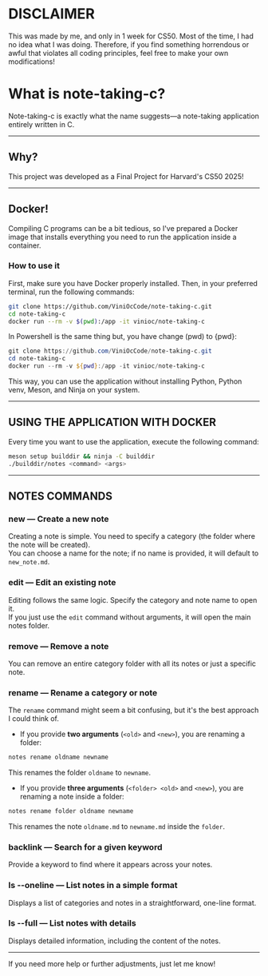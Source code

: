 # DISCLAIMER 

This was made by me, and only in 1 week for CS50.
Most of the time, I had no idea what I was doing. Therefore, if you find something horrendous or awful that violates all coding principles, feel free to make your own modifications!

# What is note-taking-c?

Note-taking-c is exactly what the name suggests—a note-taking application entirely written in C.

---

## Why?

This project was developed as a Final Project for Harvard's CS50 2025!  

---

## Docker!

Compiling C programs can be a bit tedious, so I've prepared a Docker image that installs everything you need to run the application inside a container.

### How to use it

First, make sure you have Docker properly installed.
Then, in your preferred terminal, run the following commands:

```bash
git clone https://github.com/ViniOcCode/note-taking-c.git
cd note-taking-c
docker run --rm -v $(pwd):/app -it vinioc/note-taking-c
```

In Powershell is the same thing but, you have change (pwd) to {pwd}:

```powershell
git clone https://github.com/ViniOcCode/note-taking-c.git
cd note-taking-c
docker run --rm -v ${pwd}:/app -it vinioc/note-taking-c
```

This way, you can use the application without installing Python, Python venv, Meson, and Ninja on your system.

---

## USING THE APPLICATION WITH DOCKER

Every time you want to use the application, execute the following command:

```bash
meson setup builddir && ninja -C builddir
./builddir/notes <command> <args>
```

---

## NOTES COMMANDS

### **new <category> <name>** — Create a new note

Creating a note is simple. You need to specify a category (the folder where the note will be created).  
You can choose a name for the note; if no name is provided, it will default to `new_note.md`.

### **edit <category> <name>** — Edit an existing note

Editing follows the same logic. Specify the category and note name to open it.  
If you just use the `edit` command without arguments, it will open the main notes folder.

### **remove <category> <name>** — Remove a note

You can remove an entire category folder with all its notes or just a specific note.

### **rename <old> <new> <newnamenote>** — Rename a category or note

The `rename` command might seem a bit confusing, but it's the best approach I could think of.  

- If you provide **two arguments** (`<old>` and `<new>`), you are renaming a folder:

```bash
notes rename oldname newname
```
This renames the folder `oldname` to `newname`.

- If you provide **three arguments** (`<folder> <old>` and `<new>`), you are renaming a note inside a folder:

```bash
notes rename folder oldname newname
```
This renames the note `oldname.md` to `newname.md` inside the `folder`.

### **backlink <keyword>** — Search for a given keyword

Provide a keyword to find where it appears across your notes.

### **ls --oneline** — List notes in a simple format

Displays a list of categories and notes in a straightforward, one-line format.

### **ls --full** — List notes with details

Displays detailed information, including the content of the notes.

---

If you need more help or further adjustments, just let me know!
